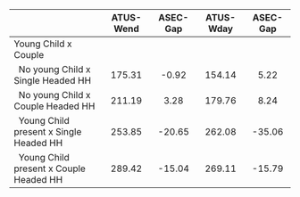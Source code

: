 
|                      |    ATUS-Wend |     ASEC-Gap |    ATUS-Wday |     ASEC-Gap |
| -------------------- | :----------: | :----------: | :----------: | :----------: |
| Young Child x Couple |              |              |              |              |
| &nbsp;&nbsp;No young Child x Single Headed HH |       175.31 |        -0.92 |       154.14 |         5.22 |
| &nbsp;&nbsp;No young Child x Couple Headed HH |       211.19 |         3.28 |       179.76 |         8.24 |
| &nbsp;&nbsp;Young Child present x Single Headed HH |       253.85 |       -20.65 |       262.08 |       -35.06 |
| &nbsp;&nbsp;Young Child present x Couple Headed HH |       289.42 |       -15.04 |       269.11 |       -15.79 |

